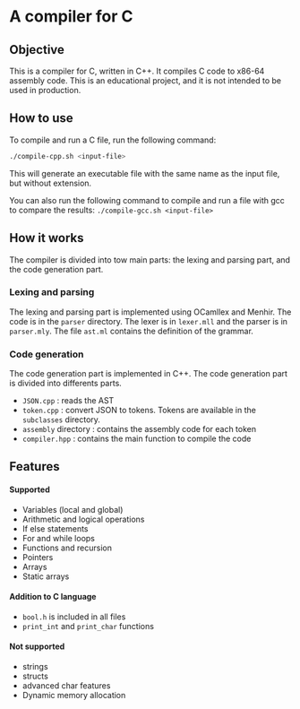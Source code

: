 # A compiler for C

## Objective

This is a compiler for C, written in C++. It compiles C code to x86-64 assembly code. This is an educational project, and it is not intended to be used in production.

## How to use

To compile and run a C file, run the following command:

```bash
./compile-cpp.sh <input-file>
```

This will generate an executable file with the same name as the input file, but without extension.


You can also run the following command to compile and run a file with gcc to compare the results: `./compile-gcc.sh <input-file>`

## How it works

The compiler is divided into tow main parts: the lexing and parsing part, and the code generation part.

### Lexing and parsing

The lexing and parsing part is implemented using OCamllex and Menhir. 
The code is in the `parser` directory. The lexer is in `lexer.mll` and the parser is in `parser.mly`. The file `ast.ml` contains the definition of the grammar.

### Code generation

The code generation part is implemented in C++. The code generation part is divided into differents parts.

- `JSON.cpp` : reads the AST
- `token.cpp` : convert JSON to tokens. Tokens are available in the `subclasses` directory.
- `assembly` directory : contains the assembly code for each token
- `compiler.hpp` : contains the main function to compile the code

## Features

#### Supported
- Variables (local and global)
- Arithmetic and logical operations
- If else statements
- For and while loops
- Functions and recursion
- Pointers
- Arrays
- Static arrays

#### Addition to C language
- `bool.h` is included in all files
- `print_int` and `print_char` functions

#### Not supported
- strings
- structs
- advanced char features
- Dynamic memory allocation